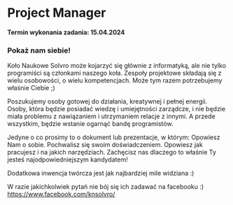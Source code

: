 # Project Manager

**Termin wykonania zadania: 15.04.2024**

### Pokaż nam siebie!

Koło Naukowe Solvro może kojarzyć się głównie z informatyką, ale nie tylko programiści są członkami naszego koła. Zespoły projektowe składają się z wielu osobowości, o wielu kompetencjach. Może tym razem potrzebujemy właśnie Ciebie ;) 

Poszukujemy osoby gotowej do działania, kreatywnej i pełnej energii. Osoby, która będzie posiadać wiedzę i umiejętności zarządcze, i nie będzie miała problemu z nawiązaniem i utrzymaniem relacje z innymi. A przede wszystkim, będzie wstanie ogarnąć bandę programistów.

Jedyne o co prosimy to o dokument lub prezentacje, w którym:
Opowiesz Nam o sobie.
Pochwalisz się swoim doświadczeniem.
Opowiesz jak pracujesz i na jakich narzędziach.
Zachęcisz nas dlaczego to właśnie Ty jesteś najodpowiedniejszym kandydatem!

Dodatkowa inwencja twórcza jest jak najbardziej mile widziana :)

W razie jakichkolwiek pytań nie bój się ich zadawać na facebooku :) https://www.facebook.com/knsolvro/ 
